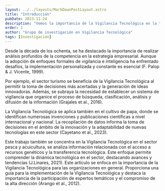 ```yaml
---
layout: ../../layouts/MarkDownPostLayout.astro
title: "Introducción"
pubDate: 2023-11-24
description: "Vemos la importancia de la Vigilancia Tecnológica en la toma de decisiones y la generación de ideas innovadoras."
order: 1
author: "Grupo de investigación en Vigilancia Tecnológica"
tags: [Investigación]
---
```


Desde la década de los ochenta, se ha destacado la importancia de realizar análisis profundos de la competencia en la estrategia empresarial. Aunque la adopción de enfoques formales de vigilancia e inteligencia ha enfrentado desafíos, la implementación personalizada y constante es esencial (F. Palop & J. Vicente, 1999).

Por ejemplo, el sector turismo se beneficia de la Vigilancia Tecnológica al permitir la toma de decisiones más acertadas y la generación de ideas innovadoras. Además, se subraya la necesidad de establecer un sistema de vigilancia que organice el proceso de búsqueda, clasificación, análisis y difusión de la información (Grajales et al., 2016).

La Vigilancia Tecnológica se aplica también en el cultivo de papa, donde se identifican numerosas invenciones y publicaciones científicas a nivel internacional y nacional. La recopilación de datos informa la toma de decisiones en el ámbito de la innovación y la adaptabilidad de nuevas tecnologías en este sector (Cayetano et al., 2023).

Este trabajo también se concentra en la Vigilancia Tecnológica en el sector pesca y acuicultura, se analiza información relacionada con el acceso a recursos genéticos y la transferencia tecnológica. Este enfoque permite comprender la dinámica tecnológica en el sector, destacando avances y tendencias (J.Linares, 2021).
Este artículo se enfoca en la importancia de la Vigilancia Tecnológica para las organizaciones en general. Proporciona una guía para la implementación de la Vigilancia Tecnológica y destaca la importancia de la participación de expertos temáticos y el compromiso de la alta dirección (Arango et al., 2012).

